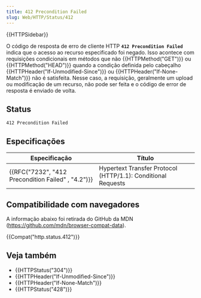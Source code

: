 ```yaml
---
title: 412 Precondition Failed
slug: Web/HTTP/Status/412
---
```


{{HTTPSidebar}}

O código de resposta de erro de cliente HTTP **`412 Precondition Failed`** indica que o acesso ao recurso especificado foi negado. Isso acontece com requisições condicionais em métodos que não {{HTTPMethod("GET")}} ou {{HTTPMethod("HEAD")}} quando a condição definida pelo cabeçalho {{HTTPHeader("If-Unmodified-Since")}} ou {{HTTPHeader("If-None-Match")}} não é satisfeita. Nesse caso, a requisição, geralmente um upload ou modificação de um recurso, não pode ser feita e o código de error de resposta é enviado de volta.

## Status

```
412 Precondition Failed
```

## Especificações

| Especificação                                      | Título                                                       |
| -------------------------------------------------- | ------------------------------------------------------------ |
| {{RFC("7232", "412 Precondition Failed" , "4.2")}} | Hypertext Transfer Protocol (HTTP/1.1): Conditional Requests |

## Compatibilidade com navegadores

A informação abaixo foi retirada do GitHub da MDN (<https://github.com/mdn/browser-compat-data>).

{{Compat("http.status.412")}}

## Veja também

- {{HTTPStatus("304")}}
- {{HTTPHeader("If-Unmodified-Since")}}
- {{HTTPHeader("If-None-Match")}}
- {{HTTPStatus("428")}}

